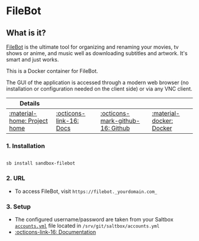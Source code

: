 # FileBot

## What is it?

[FileBot](http://www.filebot.net/) is the ultimate tool for organizing and renaming your movies, tv shows or anime, and music well as downloading subtitles and artwork. It's smart and just works.

This is a Docker container for FileBot.

The GUI of the application is accessed through a modern web browser (no installation or configuration needed on the client side) or via any VNC client.

| Details     |             |             |             |
|-------------|-------------|-------------|-------------|
| [:material-home: Project home ](http://www.filebot.net/) | [:octicons-link-16: Docs](https://www.filebot.net/) | [:octicons-mark-github-16: Github](https://github.com/jlesage/docker-filebot) | [:material-docker: Docker ](https://hub.docker.com/r/jlesage/filebot)|

### 1. Installation

``` shell

sb install sandbox-filebot

```

### 2. URL

- To access FileBot, visit `https://filebot._yourdomain.com_`

### 3. Setup

- The configured username/password are taken from your Saltbox [`accounts.yml`](/../../saltbox/install/install/#configuration) file located in `/srv/git/saltbox/accounts.yml`
- [:octicons-link-16: Documentation](https://www.filebot.net/)
